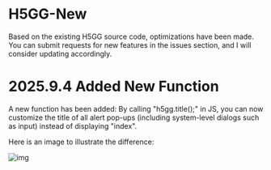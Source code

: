 # H5GG-New

Based on the existing H5GG source code, optimizations have been made. You can submit requests for new features in the issues section, and I will consider updating accordingly.

# 2025.9.4 Added New Function

A new function has been added: By calling "h5gg.title();" in JS, you can now customize the title of all alert pop-ups (including system-level dialogs such as input) instead of displaying "index".

Here is an image to illustrate the difference:

![img]("https://github.com/Oden1001/H5GG-New/edit/main/db.png")
